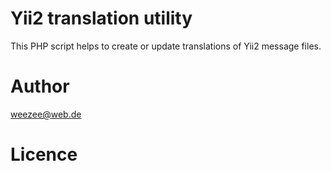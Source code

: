 Yii2 translation utility
========================

This PHP script helps to create or update translations of Yii2 message files.

# Author

weezee@web.de

# Licence
